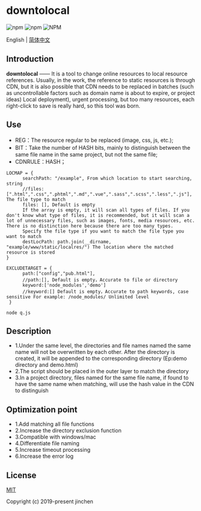 # downtolocal
![npm](https://img.shields.io/npm/v/downtolocal) ![npm](https://img.shields.io/npm/dw/downtolocal?style=flat) ![NPM](https://img.shields.io/npm/l/downtolocal) 

English | [简体中文](./README.md) 

## Introduction
**downtolocal** —— It is a tool to change online resources to local resource references. Usually, in the work, the reference to static resources is through CDN, but it is also possible that CDN needs to be replaced in batches (such as uncontrollable factors such as domain name is about to expire, or project ideas) Local deployment), urgent processing, but too many resources, each right-click to save is really hard, so this tool was born.
## Use
- REG：The resource regular to be replaced (image, css, js, etc.);
- BIT：Take the number of HASH bits, mainly to distinguish between the same file name in the same project, but not the same file;
- CDNRULE：HASH；
```
LOCMAP = {
      searchPath: "/example", From which location to start searching, string
      //files: [".html",".css",".phtml",".md",".vue",".sass",".scss",".less",".js"], The file type to match
      files: [], Default is empty
      If the array is empty, it will scan all types of files. If you don't know what type of files, it is recommended, but it will scan a lot of unnecessary files, such as images, fonts, media resources, etc. There is no distinction here because there are too many types.
      Specify the file type if you want to match the file type you want to match
      destLocPath: path.join(__dirname, "example/www/static/localres/") The location where the matched resource is stored
}
```
    
    
```
EXCLUDETARGET = {
      path:["config","pub.html"],
      //path:[], Default is empty，Accurate to file or directory
      keyword:['node_modules','demo'] 
      //keyword:[] Default is empty，Accurate to path keywords, case sensitive For example: /node_modules/ Unlimited level
 }
```

```
node q.js
```

## Description
- 1.Under the same level, the directories and file names named the same name will not be overwritten by each other. After the directory is created, it will be appended to the corresponding directory (Ep:demo directory and demo.html)
- 2.The script should be placed in the outer layer to match the directory
- 3.In a project directory, files named for the same file name, if found to have the same name when matching, will use the hash value in the CDN to distinguish

## Optimization point
- 1.Add matching all file functions
- 2.Increase the directory exclusion function
- 3.Compatible with windows/mac
- 4.Differentiate file naming
- 5.Increase timeout processing
- 6.Increase the error log

## License

[MIT](https://github.com/gitkingchen/downtolocal/blob/master/LICENSE)

Copyright (c) 2019-present jinchen